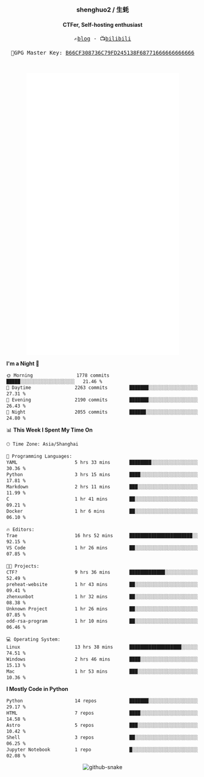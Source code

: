 <h3 align="center"> shenghuo2 / 生蚝 </h3>
<h4 align="center" >CTFer, Self-hosting enthusiast</h3>


<p align="center">
  <samp>
    ✍️<a href="https://blog.shenghuo2.top/">blog</a> -
    📺<a href="https://space.bilibili.com/85894935">bilibili</a>
  </samp>
</p>
<p align="center">
  <samp>
     🔐GPG Master Key: <a align="center" href="https://github.com/shenghuo2.gpg">B66CF308736C79FD245138F68771666666666666</a>
  </samp>
</p>
<br>
<p align="center">
  <a href="https://github.com/shenghuo2">
    <img width="400" align="top" src="https://github.com/shenghuo2/shenghuo2/blob/main/metrics.left.svg" />
  </a>
  <a href="https://github.com/shenghuo2">
    <img width="400" align="top" src="https://github.com/shenghuo2/shenghuo2/blob/main/metrics.right.svg" />
  </a>
</p>


<!--START_SECTION:waka-->
**I'm a Night 🦉** 

```text
🌞 Morning                1778 commits        █████░░░░░░░░░░░░░░░░░░░░   21.46 % 
🌆 Daytime                2263 commits        ███████░░░░░░░░░░░░░░░░░░   27.31 % 
🌃 Evening                2190 commits        ███████░░░░░░░░░░░░░░░░░░   26.43 % 
🌙 Night                  2055 commits        ██████░░░░░░░░░░░░░░░░░░░   24.80 % 
```


📊 **This Week I Spent My Time On** 

```text
🕑︎ Time Zone: Asia/Shanghai

💬 Programming Languages: 
YAML                     5 hrs 33 mins       ████████░░░░░░░░░░░░░░░░░   30.36 % 
Python                   3 hrs 15 mins       ████░░░░░░░░░░░░░░░░░░░░░   17.81 % 
Markdown                 2 hrs 11 mins       ███░░░░░░░░░░░░░░░░░░░░░░   11.99 % 
C                        1 hr 41 mins        ██░░░░░░░░░░░░░░░░░░░░░░░   09.21 % 
Docker                   1 hr 6 mins         ██░░░░░░░░░░░░░░░░░░░░░░░   06.10 % 

🔥 Editors: 
Trae                     16 hrs 52 mins      ███████████████████████░░   92.15 % 
VS Code                  1 hr 26 mins        ██░░░░░░░░░░░░░░░░░░░░░░░   07.85 % 

🐱‍💻 Projects: 
CTF?                     9 hrs 36 mins       █████████████░░░░░░░░░░░░   52.49 % 
preheat-website          1 hr 43 mins        ██░░░░░░░░░░░░░░░░░░░░░░░   09.41 % 
zhenxunbot               1 hr 32 mins        ██░░░░░░░░░░░░░░░░░░░░░░░   08.38 % 
Unknown Project          1 hr 26 mins        ██░░░░░░░░░░░░░░░░░░░░░░░   07.85 % 
odd-rsa-program          1 hr 10 mins        ██░░░░░░░░░░░░░░░░░░░░░░░   06.46 % 

💻 Operating System: 
Linux                    13 hrs 38 mins      ███████████████████░░░░░░   74.51 % 
Windows                  2 hrs 46 mins       ████░░░░░░░░░░░░░░░░░░░░░   15.13 % 
Mac                      1 hr 53 mins        ███░░░░░░░░░░░░░░░░░░░░░░   10.36 % 
```

**I Mostly Code in Python** 

```text
Python                   14 repos            ███████░░░░░░░░░░░░░░░░░░   29.17 % 
HTML                     7 repos             ████░░░░░░░░░░░░░░░░░░░░░   14.58 % 
Astro                    5 repos             ███░░░░░░░░░░░░░░░░░░░░░░   10.42 % 
Shell                    3 repos             ██░░░░░░░░░░░░░░░░░░░░░░░   06.25 % 
Jupyter Notebook         1 repo              █░░░░░░░░░░░░░░░░░░░░░░░░   02.08 % 
```




<!--END_SECTION:waka-->


<div align="center">
  <picture>
    <source media="(prefers-color-scheme: dark)" srcset="https://gist.githubusercontent.com/shenghuo2/bfce20b14ab0484cef03bae6e60e0b3a/raw/github-snake-dark.svg" />
    <source media="(prefers-color-scheme: light)" srcset="https://gist.githubusercontent.com/shenghuo2/bfce20b14ab0484cef03bae6e60e0b3a/raw/github-snake.svg" />
    <img alt="github-snake" src="https://gist.githubusercontent.com/shenghuo2/bfce20b14ab0484cef03bae6e60e0b3a/raw/github-snake.svg" />
  </picture>
</div>

<!--
**shenghuo2/shenghuo2** is a ✨ _special_ ✨ repository because its `README.md` (this file) appears on your GitHub profile.

Here are some ideas to get you started:

- 🔭 I’m currently working on ...
- 🌱 I’m currently learning ...
- 👯 I’m looking to collaborate on ...
- 🤔 I’m looking for help with ...
- 💬 Ask me about ...
- 📫 How to reach me: ...
- 😄 Pronouns: ...
- ⚡ Fun fact: ...
-->
